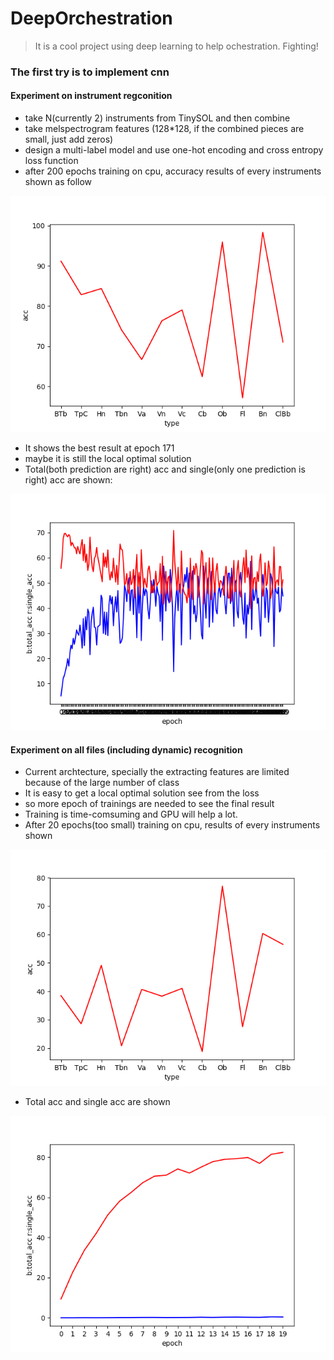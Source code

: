 # DeepOrchestration

> It is a cool project using deep learning to help ochestration. Fighting!


### The first try is to implement cnn
#### Experiment on instrument regconition 
- take N(currently 2) instruments from TinySOL and then combine 
- take melspectrogram features (128*128, if the combined pieces are small, just add zeros)
- design a multi-label model and use one-hot encoding and cross entropy loss function 
- after 200 epochs training on cpu, accuracy results of every instruments shown as follow

![inst](./specific_acc_inst.png) 

- It shows the best result at epoch 171
- maybe it is still the local optimal solution
- Total(both prediction are right) acc and single(only one prediction is right) acc are shown:

![inst_all](./acc_inst.png)

#### Experiment on all files (including dynamic) recognition
- Current archtecture, specially the extracting features are limited because of the large number of class 
- It is easy to get a local optimal solution see from the loss
- so more epoch of trainings are needed to see the final result
- Training is time-comsuming and GPU will help a lot. 
- After 20 epochs(too small) training on cpu, results of every instruments shown

![all](./specific_acc.png)

- Total acc and single acc are shown

![all_all](./acc.png)



